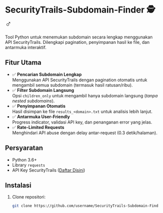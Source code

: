 # SecurityTrails-Subdomain-Finder 🕵️♂️

Tool Python untuk menemukan subdomain secara lengkap menggunakan API SecurityTrails. Dilengkapi pagination, penyimpanan hasil ke file, dan antarmuka interaktif.

## Fitur Utama
- ✅ **Pencarian Subdomain Lengkap**  
  Menggunakan API SecurityTrails dengan pagination otomatis untuk mengambil semua subdomain (termasuk hasil ratusan/ribu).
- ✅ **Filter Subdomain Langsung**  
  Opsi `children_only` untuk mengambil hanya subdomain langsung (*tanpa nested subdomains*).
- ✅ **Penyimpanan Otomatis**  
  Hasil disimpan ke file `results_<domain>.txt` untuk analisis lebih lanjut.
- ✅ **Antarmuka User-Friendly**  
  Progress indicator, validasi API key, dan penanganan error yang jelas.
- ✅ **Rate-Limited Requests**  
  Menghindari API abuse dengan delay antar-request (0.3 detik/halaman).

## Persyaratan
- Python 3.6+
- Library `requests`
- API Key SecurityTrails ([Daftar Disini](https://securitytrails.com/))

## Instalasi
1. Clone repositori:
   ```bash
   git clone https://github.com/username/SecurityTrails-Subdomain-Finder.git
